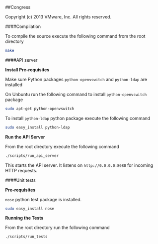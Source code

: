 ##Congress

Copyright (c) 2013 VMware, Inc. All rights reserved.

####Compilation

  To compile the source execute the following command from the root directory

  ```bash
  make
  ```

####API server

**Install Pre-requisites**

  Make sure Python packages `python-openvswitch` and `python-ldap` are installed

  On Unbuntu run the following command  to install `python-openvswitch` package
  
  ```bash
  sudo apt-get python-openvswitch

  ```
  To install `python-ldap` python package execute the following command

  ```bash
  sudo easy_install python-ldap
  ```
**Run the API Server**

  From the root directory execute the following command
  
  ```bash
  ./scripts/run_api_server
  ```
  This starts the API server. It listens on `http://0.0.0.0:8080` for incoming HTTP requests.

####Unit tests

   **Pre-requisites** 

   `nose` python test package is installed.

   ```bash
   sudo easy_install nose
   ```
   
   **Running the Tests**

   From the root directory run the following command
  
   ```bash
   ./scripts/run_tests
   ```

